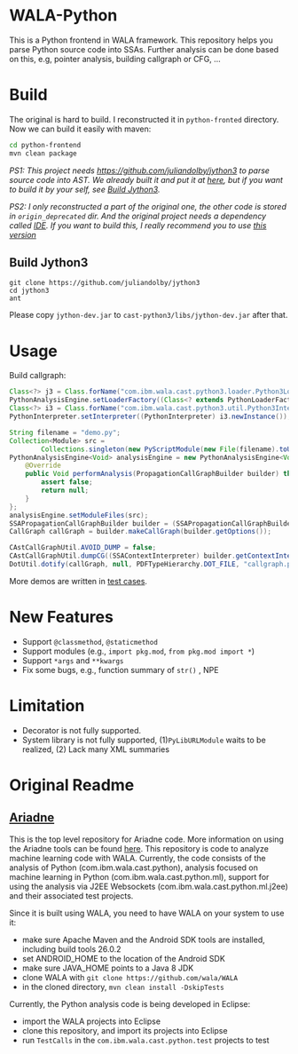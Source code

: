 # WALA-Python
This is a Python frontend in WALA framework. This repository helps you parse Python source code into SSAs. Further analysis can be done based on this, e.g, pointer analysis, building callgraph or CFG, ...

# Build
The original is hard to build. I reconstructed it in `python-fronted` directory. Now we can build it easily with maven:
```bash
cd python-frontend
mvn clean package
```

*PS1: This project needs <https://github.com/juliandolby/jython3> to parse source code into AST. We already built it and put it at [here](https://github.com/Anemone95/wala-python/blob/master/python-frontend/cast-python3/libs/jython-dev.jar), but if you want to build it by your self, see <a href="#Build-Jython3">Build Jython3</a>.*

*PS2: I only reconstructed a part of the original one, the other code is stored in `origin_deprecated` dir. And the original project needs a dependency called [IDE](https://github.com/wala/IDE). If you want to build this, I really recommend you to use [this version](https://github.com/Anemone95/IDE.git)*

## Build Jython3

```
git clone https://github.com/juliandolby/jython3
cd jython3
ant
```
Please copy `jython-dev.jar` to `cast-python3/libs/jython-dev.jar` after that.

# Usage

Build callgraph: 
```java
Class<?> j3 = Class.forName("com.ibm.wala.cast.python3.loader.Python3LoaderFactory");
PythonAnalysisEngine.setLoaderFactory((Class<? extends PythonLoaderFactory>) j3);
Class<?> i3 = Class.forName("com.ibm.wala.cast.python3.util.Python3Interpreter");
PythonInterpreter.setInterpreter((PythonInterpreter) i3.newInstance());

String filename = "demo.py";
Collection<Module> src = 
		Collections.singleton(new PyScriptModule(new File(filename).toURL()));
PythonAnalysisEngine<Void> analysisEngine = new PythonAnalysisEngine<Void>() {
    @Override
    public Void performAnalysis(PropagationCallGraphBuilder builder) throws CancelException {
        assert false;
        return null;
    }
};
analysisEngine.setModuleFiles(src);
SSAPropagationCallGraphBuilder builder = (SSAPropagationCallGraphBuilder) analysisEngine.defaultCallGraphBuilder();
CallGraph callGraph = builder.makeCallGraph(builder.getOptions());

CAstCallGraphUtil.AVOID_DUMP = false;
CAstCallGraphUtil.dumpCG((SSAContextInterpreter) builder.getContextInterpreter(), builder.getPointerAnalysis(), callGraph);
DotUtil.dotify(callGraph, null, PDFTypeHierarchy.DOT_FILE, "callgraph.pdf", "dot");
```

More demos are written in [test cases](https://github.com/Anemone95/wala-python/tree/master/python-frontend/cast-python3/src/test/java/com/ibm/wala/cast/python/jython3/test).

# New Features

* Support `@classmethod`, `@staticmethod`
* Support modules (e.g., `import pkg.mod`, `from pkg.mod import *`)
* Support `*args` and `**kwargs`
* Fix some bugs, e.g., function summary of `str()` , NPE



# Limitation

* Decorator is not fully supported.
* System library is not fully supported, (1)`PyLibURLModule` waits to be realized, (2) Lack many XML summaries 


# Original Readme

## [Ariadne](https://wala.github.io/ariadne/)

This is the top level repository for Ariadne code.  More information on using the Ariadne tools can be found [here](https://wala.github.io/ariadne/).  This repository is code to analyze machine learning code with WALA.  Currently, the code consists of the analysis of Python (com.ibm.wala.cast.python), analysis focused on machine learning in Python (com.ibm.wala.cast.python.ml), support for using the analysis via J2EE Websockets (com.ibm.wala.cast.python.ml.j2ee) and their associated test projects.

Since it is built using WALA, you need to have WALA on your system to use it:

* make sure Apache Maven and the Android SDK tools are installed, including build tools 26.0.2
* set ANDROID_HOME to the location of the Android SDK
* make sure JAVA_HOME points to a Java 8 JDK
* clone WALA with `git clone https://github.com/wala/WALA`
* in the cloned directory, `mvn clean install -DskipTests`

Currently, the Python analysis code is being developed in Eclipse:

* import the WALA projects into Eclipse
* clone this repository, and import its projects into Eclipse
* run `TestCalls` in the `com.ibm.wala.cast.python.test` projects to test

